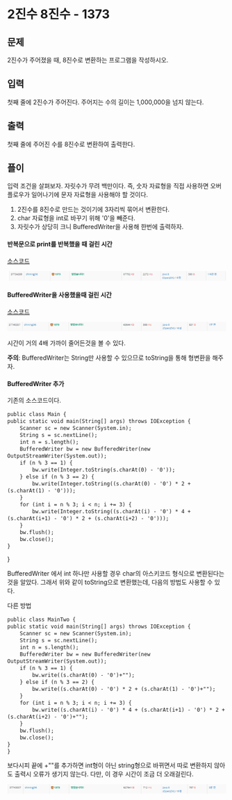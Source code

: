 # 2진수 8진수 - 1373

## 문제

2진수가 주어졌을 때, 8진수로 변환하는 프로그램을 작성하시오.

## 입력

첫째 줄에 2진수가 주어진다. 주어지는 수의 길이는 1,000,000을 넘지 않는다.

## 출력

첫째 줄에 주어진 수를 8진수로 변환하여 출력한다.

## 플이

입력 조건을 살펴보자. 자릿수가 무려 백만이다. 즉, 숫자 자료형을 직접 사용하면 오버플로우가 일어나기에 문자 자료형을 사용해야 할 것이다.

1. 2진수를 8진수로 만드는 것이기에 3자리씩 묶어서 변환한다.
2. char 자료형을 int로 바꾸기 위해 '0'을 빼준다.
3. 자릿수가 상당히 크니 BufferedWriter을 사용해 한번에 출력하자.

#### 반복문으로 print를 반복했을 때 걸린 시간
[소스코드](./Main_slow.java)

![](./img/1.PNG)

#### BufferedWriter을 사용했을때 걸린 시간
[소스코드](./Main.java)

![](./img/2.PNG)

시간이 거의 4배 가까이 줄어든것을 볼 수 있다.

**주의**: BufferedWriter는 String만 사용할 수 있으므로 toString을 통해 형변환을 해주자.

#### BufferedWriter 추가

기존의 소스코드이다.

    public class Main {
    public static void main(String[] args) throws IOException {
        Scanner sc = new Scanner(System.in);
        String s = sc.nextLine();
        int n = s.length();
        BufferedWriter bw = new BufferedWriter(new OutputStreamWriter(System.out));
        if (n % 3 == 1) {
            bw.write(Integer.toString(s.charAt(0) - '0'));
        } else if (n % 3 == 2) {
            bw.write(Integer.toString((s.charAt(0) - '0') * 2 + (s.charAt(1) - '0')));
        }
        for (int i = n % 3; i < n; i += 3) {
            bw.write(Integer.toString((s.charAt(i) - '0') * 4 + (s.charAt(i+1) - '0') * 2 + (s.charAt(i+2) - '0')));
        }
        bw.flush();
        bw.close();
    }
}

BufferedWriter 에서 int 하나만 사용할 경우 char의 아스키코드 형식으로 변환된다는것을 알았다.
 그래서 위와 같이 toString으로 변환했는데, 다음의 방법도 사용할 수 있다.

다른 방법

    public class MainTwo {
    public static void main(String[] args) throws IOException {
        Scanner sc = new Scanner(System.in);
        String s = sc.nextLine();
        int n = s.length();
        BufferedWriter bw = new BufferedWriter(new OutputStreamWriter(System.out));
        if (n % 3 == 1) {
            bw.write((s.charAt(0) - '0')+"");
        } else if (n % 3 == 2) {
            bw.write((s.charAt(0) - '0') * 2 + (s.charAt(1) - '0')+"");
        }
        for (int i = n % 3; i < n; i += 3) {
            bw.write((s.charAt(i) - '0') * 4 + (s.charAt(i+1) - '0') * 2 + (s.charAt(i+2) - '0')+"");
        }
        bw.flush();
        bw.close();
    }
    }

보다시피 끝에 +""를 추가하면 int형이 아닌 string형으로 바뀌면서 따로 변환하지 않아도 출력시 오류가 생기지 않는다. 다만, 이 경우 시간이 조금 더 오래걸린다.

![](./img/3.PNG)